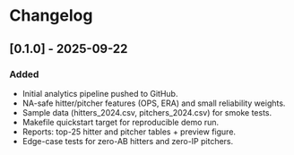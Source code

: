 # Changelog

## [0.1.0] - 2025-09-22
### Added
- Initial analytics pipeline pushed to GitHub.
- NA-safe hitter/pitcher features (OPS, ERA) and small reliability weights.
- Sample data (hitters_2024.csv, pitchers_2024.csv) for smoke tests.
- Makefile quickstart target for reproducible demo run.
- Reports: top-25 hitter and pitcher tables + preview figure.
- Edge-case tests for zero-AB hitters and zero-IP pitchers.
